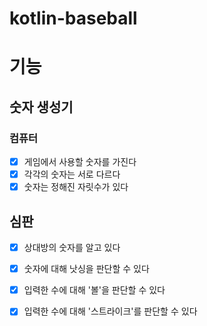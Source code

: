 # kotlin-baseball

# 기능
## 숫자 생성기
### 컴퓨터
- [x] 게임에서 사용할 숫자를 가진다
- [x] 각각의 숫자는 서로 다르다
- [x] 숫자는 정해진 자릿수가 있다

## 심판
- [x] 상대방의 숫자를 알고 있다
- [x] 숫자에 대해 낫싱을 판단할 수 있다
- [x] 입력한 수에 대해 '볼'을 판단할 수 있다
- [x] 입력한 수에 대해 '스트라이크'를 판단할 수 있다

